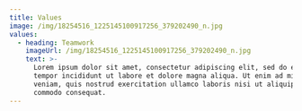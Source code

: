 ```yaml
---
title: Values
image: /img/18254516_1225145100917256_379202490_n.jpg
values:
  - heading: Teamwork
    imageUrl: /img/18254516_1225145100917256_379202490_n.jpg
    text: >-
      Lorem ipsum dolor sit amet, consectetur adipiscing elit, sed do eiusmod
      tempor incididunt ut labore et dolore magna aliqua. Ut enim ad minim
      veniam, quis nostrud exercitation ullamco laboris nisi ut aliquip ex ea
      commodo consequat.
---
```



